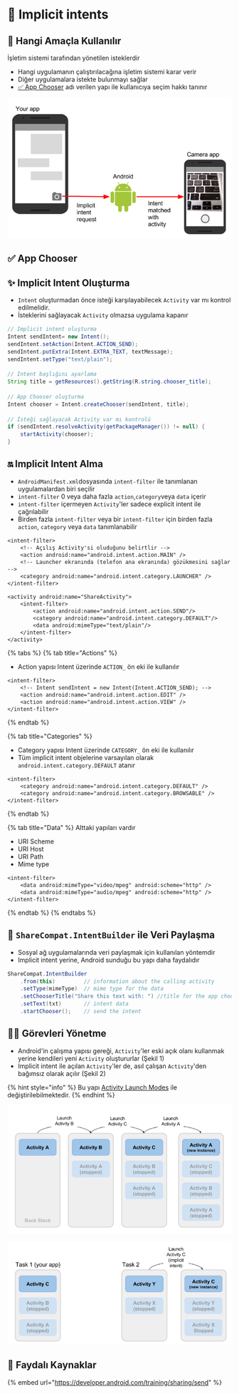 # 🏹 Implicit intents

## 🎯 Hangi Amaçla Kullanılır

İşletim sistemi tarafından yönetilen isteklerdir

* Hangi uygulamanın çalıştırılacağına işletim sistemi karar verir
* Diğer uygulamalara istekte bulunmayı sağlar
* [✅ App Chooser](implicit-intents.md#app-chooser) adı verilen yapı ile kullanıcıya seçim hakkı tanınır

![](../.gitbook/assets/image%20%2814%29.png)

## ✅ App Chooser

## 

## ✨ Implicit Intent Oluşturma

* `Intent` oluşturmadan önce isteği karşılayabilecek `Activity` var mı kontrol edilmelidir.
* İsteklerini sağlayacak `Activity` olmazsa uygulama kapanır

```java
// Implicit intent oluşturma
Intent sendIntent= new Intent();
sendIntent.setAction(Intent.ACTION_SEND);
sendIntent.putExtra(Intent.EXTRA_TEXT, textMessage);
sendIntent.setType("text/plain");

// Intent başlığını ayarlama
String title = getResources().getString(R.string.chooser_title);

// App Chooser oluşturma
Intent chooser = Intent.createChooser(sendIntent, title);

// İsteği sağlayacak Activity var mı kontrolü
if (sendIntent.resolveActivity(getPackageManager()) != null) {
    startActivity(chooser);
}
```

## 🔛 Implicit Intent Alma

* `AndroidManifest.xml`dosyasında `intent-filter` ile tanımlanan uygulamalardan biri seçilir
* `intent-filter` 0 veya daha fazla `action`,`category`veya `data` içerir
* `intent-filter` içermeyen `Activity`'ler sadece explicit intent ile çağrılabilir
* Birden fazla `intent-filter` veya bir `intent-filter` için birden fazla `action`, `category` veya `data` tanımlanabilir

```markup
<intent-filter>
    <!-- Açılış Activity'si oluduğunu belirtlir -->
    <action android:name="android.intent.action.MAIN" />
    <!-- Launcher ekranında (telefon ana ekranında) gözükmesini sağlar -->
    <category android:name="android.intent.category.LAUNCHER" />
</intent-filter>
```

```markup
<activity android:name="ShareActivity">
    <intent-filter>
        <action android:name="android.intent.action.SEND"/>
        <category android:name="android.intent.category.DEFAULT"/>
        <data android:mimeType="text/plain"/>
    </intent-filter>
</activity>
```

{% tabs %}
{% tab title="Actions" %}
* Action yapısı Intent üzerinde `ACTION_` ön eki ile kullanılır

```markup
<intent-filter>
    <!-- Intent sendIntent = new Intent(Intent.ACTION_SEND); -->
    <action android:name="android.intent.action.EDIT" />
    <action android:name="android.intent.action.VIEW" />
</intent-filter>
```
{% endtab %}

{% tab title="Categories" %}
* Category yapısı Intent üzerinde `CATEGORY_` ön eki ile kullanılır
* Tüm implicit intent objelerine varsayılan olarak `android.intent.category.DEFAULT` atanır

```markup
<intent-filter>
    <category android:name="android.intent.category.DEFAULT" />
    <category android:name="android.intent.category.BROWSABLE" />
</intent-filter>
```
{% endtab %}

{% tab title="Data" %}
Alttaki yapıları vardır

* URI Scheme
* URI Host
* URI Path
* Mime type

```markup
<intent-filter>
    <data android:mimeType="video/mpeg" android:scheme="http" />
    <data android:mimeType="audio/mpeg" android:scheme="http" />
</intent-filter>
```
{% endtab %}
{% endtabs %}

## 🔀 `ShareCompat.IntentBuilder` ile Veri Paylaşma

* Sosyal ağ uygulamalarında veri paylaşmak için kullanılan yöntemdir
* Implicit intent yerine, Android sunduğu bu yapı daha faydalıdır

```java
ShareCompat.IntentBuilder
    .from(this)         // information about the calling activity
    .setType(mimeType)  // mime type for the data
    .setChooserTitle("Share this text with: ") //title for the app chooser
    .setText(txt)       // intent data
    .startChooser();    // send the intent
```

## 👨‍💼 Görevleri Yönetme

* Android'in çalışma yapısı gereği, `Activity`'ler eski açık olanı kullanmak yerine kendileri yeni `Activity` oluştururlar \(Şekil 1\)
* Implicit intent ile açılan `Activity`'ler de, asıl çalışan `Activity`'den bağımsız olarak açılır \(Şekil 2\)

{% hint style="info" %}
Bu yapı [Activity Launch Modes](activity-launch-modes.md) ile değiştirilebilmektedir.
{% endhint %}

![](../.gitbook/assets/image%20%2810%29.png)

![](../.gitbook/assets/image%20%281%29.png)

## 🔗 Faydalı Kaynaklar

{% embed url="https://developer.android.com/training/sharing/send" %}

